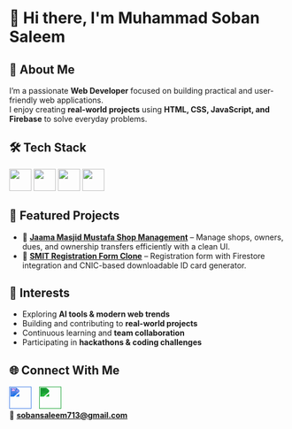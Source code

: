 # 👋 Hi there, I'm Muhammad Soban Saleem

## 🚀 About Me
I’m a passionate **Web Developer** focused on building practical and user-friendly web applications.  
I enjoy creating **real-world projects** using **HTML, CSS, JavaScript, and Firebase** to solve everyday problems.  

## 🛠 Tech Stack
[<img src="https://cdn.jsdelivr.net/gh/devicons/devicon/icons/html5/html5-original.svg" width="40"/>](https://developer.mozilla.org/en-US/docs/Web/HTML)
[<img src="https://cdn.jsdelivr.net/gh/devicons/devicon/icons/css3/css3-original.svg" width="40"/>](https://developer.mozilla.org/en-US/docs/Web/CSS)
[<img src="https://cdn.jsdelivr.net/gh/devicons/devicon/icons/javascript/javascript-original.svg" width="40"/>](https://developer.mozilla.org/en-US/docs/Web/JavaScript)
[<img src="https://cdn.jsdelivr.net/gh/devicons/devicon/icons/firebase/firebase-plain.svg" width="40"/>](https://firebase.google.com/)

## 📌 Featured Projects
- 🔹 **[Jaama Masjid Mustafa Shop Management](https://github.com/MuhammadSobanSaleem/your-shop-repo)** – Manage shops, owners, dues, and ownership transfers efficiently with a clean UI.  
- 🔹 **[SMIT Registration Form Clone](https://github.com/MuhammadSobanSaleem/your-smit-repo)** – Registration form with Firestore integration and CNIC-based downloadable ID card generator.  

## 🌱 Interests
- Exploring **AI tools & modern web trends**  
- Building and contributing to **real-world projects**  
- Continuous learning and **team collaboration**  
- Participating in **hackathons & coding challenges**

## 🌐 Connect With Me
<a href="https://linkedin.com/in/your-link"><img src="https://cdn.jsdelivr.net/gh/simple-icons/simple-icons/icons/linkedin.svg" width="40" style="margin-right:10px; filter: invert(18%) sepia(100%) saturate(4900%) hue-rotate(203deg) brightness(95%) contrast(90%);" /></a>
<a href="https://wa.me/923001234567"><img src="https://cdn.jsdelivr.net/gh/simple-icons/simple-icons/icons/whatsapp.svg" width="40" style="filter: invert(62%) sepia(92%) saturate(417%) hue-rotate(80deg) brightness(96%) contrast(97%);" /></a>  
📧 **sobansaleem713@gmail.com**
